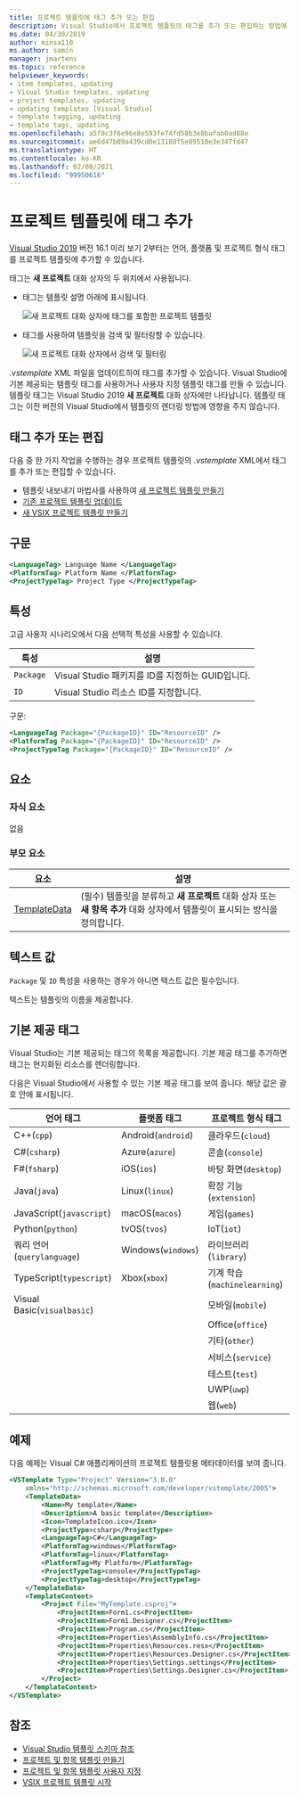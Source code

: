```yaml
---
title: 프로젝트 템플릿에 태그 추가 또는 편집
description: Visual Studio에서 프로젝트 템플릿의 태그를 추가 또는 편집하는 방법에 대해 알아보세요.
ms.date: 04/30/2019
author: minsa110
ms.author: somin
manager: jmartens
ms.topic: reference
helpviewer_keywords:
- item templates, updating
- Visual Studio templates, updating
- project templates, updating
- updating templates [Visual Studio]
- template tagging, updating
- template tags, updating
ms.openlocfilehash: a5f8c3f6e96e8e593fe74fd58b3e8bafab0ad88e
ms.sourcegitcommit: ae6d47b09a439cd0e13180f5e89510e3e347fd47
ms.translationtype: HT
ms.contentlocale: ko-KR
ms.lasthandoff: 02/08/2021
ms.locfileid: "99950616"
---
```

# <a name="add-tags-to-project-templates"></a>프로젝트 템플릿에 태그 추가

[Visual Studio 2019](https://visualstudio.microsoft.com/downloads/) 버전 16.1 미리 보기 2부터는 언어, 플랫폼 및 프로젝트 형식 태그를 프로젝트 템플릿에 추가할 수 있습니다. 

태그는 **새 프로젝트** 대화 상자의 두 위치에서 사용됩니다.

- 태그는 템플릿 설명 아래에 표시됩니다.

   ![새 프로젝트 대화 상자에 태그를 포함한 프로젝트 템플릿](media/npd-item-with-template-tags.png)

- 태그를 사용하여 템플릿을 검색 및 필터링할 수 있습니다.

   ![새 프로젝트 대화 상자에서 검색 및 필터링](media/npd-search-and-filter.png)

*.vstemplate* XML 파일을 업데이트하여 태그를 추가할 수 있습니다. Visual Studio에 기본 제공되는 템플릿 태그를 사용하거나 사용자 지정 템플릿 태그를 만들 수 있습니다. 템플릿 태그는 Visual Studio 2019 **새 프로젝트** 대화 상자에만 나타납니다. 템플릿 태그는 이전 버전의 Visual Studio에서 템플릿의 렌더링 방법에 영향을 주지 않습니다.

## <a name="add-or-edit-tags"></a>태그 추가 또는 편집

다음 중 한 가지 작업을 수행하는 경우 프로젝트 템플릿의 *.vstemplate* XML에서 태그를 추가 또는 편집할 수 있습니다.

* 템플릿 내보내기 마법사를 사용하여 [새 프로젝트 템플릿 만들기](how-to-create-project-templates.md)
* [기존 프로젝트 템플릿 업데이트](how-to-update-existing-templates.md)
* [새 VSIX 프로젝트 템플릿 만들기](../extensibility/getting-started-with-the-vsix-project-template.md)

## <a name="syntax"></a>구문

```xml
<LanguageTag> Language Name </LanguageTag>
<PlatformTag> Platform Name </PlatformTag>
<ProjectTypeTag> Project Type </ProjectTypeTag>
```

## <a name="attributes"></a>특성

고급 사용자 시나리오에서 다음 선택적 특성을 사용할 수 있습니다.

|특성|설명|
|---------------|-----------------|
|`Package`|Visual Studio 패키지를 ID를 지정하는 GUID입니다.|
|`ID`|Visual Studio 리소스 ID를 지정합니다.|

구문:

```xml
<LanguageTag Package="{PackageID}" ID="ResourceID" />
<PlatformTag Package="{PackageID}" ID="ResourceID" />
<ProjectTypeTag Package="{PackageID}" ID="ResourceID" />
```

## <a name="elements"></a>요소

### <a name="child-elements"></a>자식 요소

없음

### <a name="parent-elements"></a>부모 요소

|요소|설명|
|-------------|-----------------|
|[TemplateData](../extensibility/templatedata-element-visual-studio-templates.md)|(필수) 템플릿을 분류하고 **새 프로젝트** 대화 상자 또는 **새 항목 추가** 대화 상자에서 템플릿이 표시되는 방식을 정의합니다.|

## <a name="text-value"></a>텍스트 값

`Package` 및 `ID` 특성을 사용하는 경우가 아니면 텍스트 값은 필수입니다.

텍스트는 템플릿의 이름을 제공합니다.

## <a name="built-in-tags"></a>기본 제공 태그

Visual Studio는 기본 제공되는 태그의 목록을 제공합니다. 기본 제공 태그를 추가하면 태그는 현지화된 리소스를 렌더링합니다. 

다음은 Visual Studio에서 사용할 수 있는 기본 제공 태그를 보여 줍니다. 해당 값은 괄호 안에 표시됩니다.

| 언어 태그 | 플랫폼 태그 | 프로젝트 형식 태그 |
| -- | -- | -- |
| C++(`cpp`) | Android(`android`) | 클라우드(`cloud`) |
| C#(`csharp`) | Azure(`azure`) | 콘솔(`console`) |
| F#(`fsharp`) | iOS(`ios`) | 바탕 화면(`desktop`) |
| Java(`java`) | Linux(`linux`) | 확장 기능(`extension`) |
| JavaScript(`javascript`) | macOS(`macos`) | 게임(`games`) |
| Python(`python`) | tvOS(`tvos`) | IoT(`iot`) |
| 쿼리 언어(`querylanguage`) | Windows(`windows`) | 라이브러리(`library`) |
| TypeScript(`typescript`) | Xbox(`xbox`) | 기계 학습(`machinelearning`) |
| Visual Basic(`visualbasic`) | | 모바일(`mobile`) |
| | | Office(`office`) |
| | | 기타(`other`) |
| | | 서비스(`service`) |
| | | 테스트(`test`) |
| | | UWP(`uwp`) |
| | | 웹(`web`) |

## <a name="example"></a>예제

다음 예제는 Visual C# 애플리케이션의 프로젝트 템플릿용 메타데이터를 보여 줍니다.

```xml
<VSTemplate Type="Project" Version="3.0.0"
    xmlns="http://schemas.microsoft.com/developer/vstemplate/2005">
    <TemplateData>
        <Name>My template</Name>
        <Description>A basic template</Description>
        <Icon>TemplateIcon.ico</Icon>
        <ProjectType>csharp</ProjectType>
        <LanguageTag>C#</LanguageTag>
        <PlatformTag>windows</PlatformTag>
        <PlatformTag>linux</PlatformTag>
        <PlatformTag>My Platform</PlatformTag>
        <ProjectTypeTag>console</ProjectTypeTag>
        <ProjectTypeTag>desktop</ProjectTypeTag>
    </TemplateData>
    <TemplateContent>
        <Project File="MyTemplate.csproj">
            <ProjectItem>Form1.cs<ProjectItem>
            <ProjectItem>Form1.Designer.cs</ProjectItem>
            <ProjectItem>Program.cs</ProjectItem>
            <ProjectItem>Properties\AssemblyInfo.cs</ProjectItem>
            <ProjectItem>Properties\Resources.resx</ProjectItem>
            <ProjectItem>Properties\Resources.Designer.cs</ProjectItem>
            <ProjectItem>Properties\Settings.settings</ProjectItem>
            <ProjectItem>Properties\Settings.Designer.cs</ProjectItem>
        </Project>
    </TemplateContent>
</VSTemplate>
```

## <a name="see-also"></a>참조

- [Visual Studio 템플릿 스키마 참조](../extensibility/visual-studio-template-schema-reference.md)
- [프로젝트 및 항목 템플릿 만들기](creating-project-and-item-templates.md)
- [프로젝트 및 항목 템플릿 사용자 지정](customizing-project-and-item-templates.md)
- [VSIX 프로젝트 템플릿 시작](../extensibility/getting-started-with-the-vsix-project-template.md)
